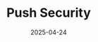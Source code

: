 ---  
layout: startup_page  
title: "Push Security"  
id: "pushsecurity.com"  
permalink: "/pushsecuritypushsecurity.com04242025/"  
website: "https://pushsecurity.com"  
funding_round: "Series B"  
funding_amount: "$30M"  
investors: "Redpoint Ventures, Datadog Ventures, B3 Capital, Decibel, GV (Google Ventures)"  
about: "Push Security provides a browser-based identity security platform that detects and intercepts identity attacks like phishing and credential stuffing before they escalate. It helps organizations identify vulnerabilities and proactively improve their identity security posture, closing security gaps left by traditional solutions. Its unique approach uses the browser as a telemetry source and control point to stop attacks."  
markets: "Cybersecurity, Identity Security"  
hq: "Boston, Massachusetts, United States"  
founded_year: "2019"  
linkedin: "https://www.linkedin.com/company/push-security"  
twitter: "https://twitter.com/pushsecurity"  
instagram: ""  
facebook: ""  
crunchbase: "https://www.crunchbase.com/organization/push-security"  
pitchbook: "https://pitchbook.com/profiles/company/471720-88"  

date_display: "24-Apr-2025"  
date: "2025-04-24"

# SEO Optimization  
meta_title: "Push Security - Series B Funding ($30M)"  
meta_description: "Push Security, Push Security provides a browser-based identity security platform that detects and intercepts identity attacks like phishing and credential stuffing b..."  
meta_keywords: "Push Security, Cybersecurity, Identity Security, Series B funding"  
canonical_url: "https://startup.projectstartups.com/pushsecuritypushsecurity.com04242025/"  
---